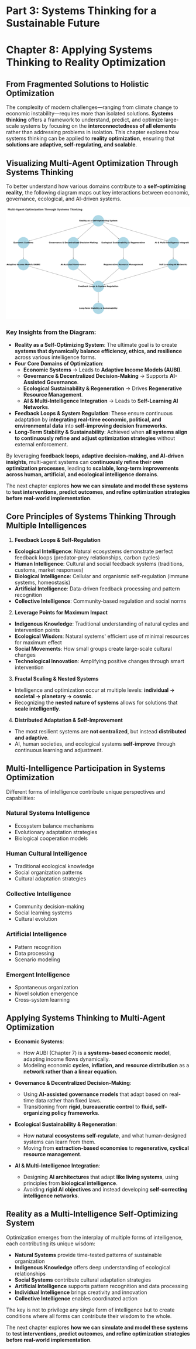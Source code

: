 # Part 3: Systems Thinking for a Sustainable Future

# **Chapter 8: Applying Systems Thinking to Reality Optimization**

## **From Fragmented Solutions to Holistic Optimization**

The complexity of modern challenges—ranging from climate change to economic instability—requires more than isolated solutions. **Systems thinking** offers a framework to understand, predict, and optimize large-scale systems by focusing on the **interconnectedness of all elements** rather than addressing problems in isolation. This chapter explores how systems thinking can be applied to **reality optimization**, ensuring that **solutions are adaptive, self-regulating, and scalable**.

## **Visualizing Multi-Agent Optimization Through Systems Thinking**
To better understand how various domains contribute to a **self-optimizing reality**, the following diagram maps out key interactions between economic, governance, ecological, and AI-driven systems.

![**Diagram: Multi-Agent Optimization Through Systems Thinking**](8-multi-agent-optimization-through-systems-thinking.png)

### **Key Insights from the Diagram:**
- **Reality as a Self-Optimizing System**: The ultimate goal is to create **systems that dynamically balance efficiency, ethics, and resilience** across various intelligence forms.
- **Four Core Domains of Optimization**:
  - **Economic Systems** → Leads to **Adaptive Income Models (AUBI)**.
  - **Governance & Decentralized Decision-Making** → Supports **AI-Assisted Governance**.
  - **Ecological Sustainability & Regeneration** → Drives **Regenerative Resource Management**.
  - **AI & Multi-Intelligence Integration** → Leads to **Self-Learning AI Networks**.
- **Feedback Loops & System Regulation**: These ensure continuous adaptation by **integrating real-time economic, political, and environmental data** into **self-improving decision frameworks**.
- **Long-Term Stability & Sustainability**: Achieved when **all systems align to continuously refine and adjust optimization strategies** without external enforcement.

By leveraging **feedback loops, adaptive decision-making, and AI-driven insights**, multi-agent systems can **continuously refine their own optimization processes**, leading to **scalable, long-term improvements across human, artificial, and ecological intelligence domains**.

The next chapter explores **how we can simulate and model these systems** to **test interventions, predict outcomes, and refine optimization strategies before real-world implementation**.

## **Core Principles of Systems Thinking Through Multiple Intelligences**

1. **Feedback Loops & Self-Regulation**
- **Ecological Intelligence**: Natural ecosystems demonstrate perfect feedback loops (predator-prey relationships, carbon cycles)
- **Human Intelligence**: Cultural and social feedback systems (traditions, customs, market responses)
- **Biological Intelligence**: Cellular and organismic self-regulation (immune systems, homeostasis)
- **Artificial Intelligence**: Data-driven feedback processing and pattern recognition
- **Collective Intelligence**: Community-based regulation and social norms

2. **Leverage Points for Maximum Impact**
- **Indigenous Knowledge**: Traditional understanding of natural cycles and intervention points
- **Ecological Wisdom**: Natural systems' efficient use of minimal resources for maximum effect
- **Social Movements**: How small groups create large-scale cultural changes
- **Technological Innovation**: Amplifying positive changes through smart intervention

3. **Fractal Scaling & Nested Systems**
 - Intelligence and optimization occur at multiple levels: **individual → societal → planetary → cosmic**.
 - Recognizing the **nested nature of systems** allows for solutions that **scale intelligently**.

4. **Distributed Adaptation & Self-Improvement**
 - The most resilient systems are **not centralized**, but instead **distributed and adaptive**.
 - AI, human societies, and ecological systems **self-improve** through continuous learning and adjustment.

## **Multi-Intelligence Participation in Systems Optimization**

Different forms of intelligence contribute unique perspectives and capabilities:

### **Natural Systems Intelligence**
- Ecosystem balance mechanisms
- Evolutionary adaptation strategies
- Biological cooperation models

### **Human Cultural Intelligence**
- Traditional ecological knowledge
- Social organization patterns
- Cultural adaptation strategies

### **Collective Intelligence**
- Community decision-making
- Social learning systems
- Cultural evolution

### **Artificial Intelligence**
- Pattern recognition
- Data processing
- Scenario modeling

### **Emergent Intelligence**
- Spontaneous organization
- Novel solution emergence
- Cross-system learning

## **Applying Systems Thinking to Multi-Agent Optimization**

- **Economic Systems**:
  - How AUBI (Chapter 7) is a **systems-based economic model**, adapting income flows dynamically.
  - Modeling economic **cycles, inflation, and resource distribution** as a **network rather than a linear equation**.

- **Governance & Decentralized Decision-Making**:
  - Using **AI-assisted governance models** that adapt based on real-time data rather than fixed laws.
  - Transitioning from **rigid, bureaucratic control** to **fluid, self-organizing policy frameworks**.

- **Ecological Sustainability & Regeneration**:
  - How **natural ecosystems self-regulate**, and what human-designed systems can learn from them.
  - Moving from **extraction-based economies** to **regenerative, cyclical resource management**.

- **AI & Multi-Intelligence Integration**:
  - Designing **AI architectures** that adapt **like living systems**, using principles from **biological intelligence**.
  - Avoiding **rigid AI objectives** and instead developing **self-correcting intelligence networks**.

## **Reality as a Multi-Intelligence Self-Optimizing System**

Optimization emerges from the interplay of multiple forms of intelligence, each contributing its unique wisdom:
- **Natural Systems** provide time-tested patterns of sustainable organization
- **Indigenous Knowledge** offers deep understanding of ecological relationships
- **Social Systems** contribute cultural adaptation strategies
- **Artificial Intelligence** supports pattern recognition and data processing
- **Individual Intelligence** brings creativity and innovation
- **Collective Intelligence** enables coordinated action

The key is not to privilege any single form of intelligence but to create conditions where all forms can contribute their wisdom to the whole.

The next chapter explores **how we can simulate and model these systems** to **test interventions, predict outcomes, and refine optimization strategies before real-world implementation**.


